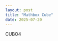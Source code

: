 ```yaml
---
layout: post
title: "Mathbox Cube"
date: 2025-07-20
---
```

CUBO4

<script>
      // Color Cube by Max Goldstein, CC-BY
      mathbox = MathBox.mathBox({
        plugins: ["core", "controls", "cursor"],
        controls: {
          klass: THREE.OrbitControls,
        },
        camera: {},
      });

      three = mathbox.three;
      three.controls.maxDistance = 4;
      three.camera.position.set(2.5, 1, 2.5);
      three.renderer.setClearColor(new THREE.Color(0xeeeeee), 1.0);

      view = mathbox
        .set({
          scale: 720,
          focus: 1,
        })
        .cartesian({
          range: [
            [0, 1],
            [0, 1],
            [0, 1],
          ],
          scale: [1, 1, 1],
        });

      var rez = 10;
      view.volume({
        id: "volume",
        width: rez,
        height: rez,
        depth: rez,
        items: 1,
        channels: 4,
        live: false,
        expr: function (emit, x, y, z) {
          emit(x, y, 0, 1);
        },
      });
      view.line({
        // The neat trick: use the same data for position and for color!
        // We don't actually need to specify the points source since we just defined them
        // but it emphasizes what's going on.
        // The w component 1 is ignored as a position but used as opacity as a color.
        points: "#volume",
        colors: "#volume",
        // Multiply every color component in [0..1] by 255
        color: 0xffffff,
        size: 20,
      });
    </script>
